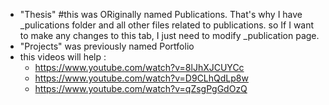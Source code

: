 - "Thesis"  #this was ORiginally named Publications. That's why I have _pulications folder and all other files related to publications. so If I want to make any changes to this tab, I just need to modify _publication page.
- "Projects" was previously named Portfolio
- this videos will help :
  - https://www.youtube.com/watch?v=8lJhXJCUYCc
  - https://www.youtube.com/watch?v=D9CLhQdLp8w
  - https://www.youtube.com/watch?v=qZsgPgGdOzQ
